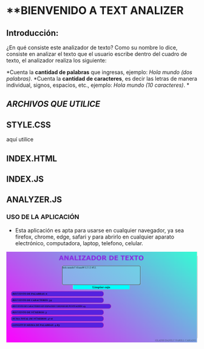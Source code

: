 # **BIENVENIDO A TEXT ANALIZER 

## Introducción:

¿En qué consiste este analizador de texto? Como su nombre lo dice, consiste en analizar el texto que el usuario escribe dentro del cuadro de texto, el analizador realiza los siguiente:

*Cuenta la **cantidad de palabras** que ingresas, ejemplo: _Hola mundo (dos palabras)_.
*Cuenta la **cantidad de caracteres**, es decir las letras de manera individual, signos, espacios, etc., ejemplo: _Hola mundo (10 caracteres)_.
*

## ***ARCHIVOS QUE UTILICE***

## STYLE.CSS
aquí utilice
## INDEX.HTML
## INDEX.JS
## ANALYZER.JS

### USO DE LA APLICACIÓN
* Esta aplicación es apta para usarse en cualquier navegador, ya sea firefox, chrome, edge, safari y para abrirlo en cualquier aparato electrónico, computadora, laptop, telefono, celular.

![imagen](analizador_de_texto.png)
